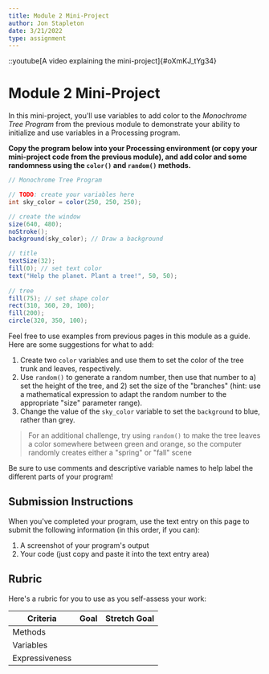 ```yaml
---
title: Module 2 Mini-Project
author: Jon Stapleton
date: 3/21/2022
type: assignment
---
```


::youtube[A video explaining the mini-project]{#oXmKJ_tYg34}

# Module 2 Mini-Project

In this mini-project, you'll use variables to add color to the *Monochrome Tree Program* from the previous module to demonstrate your ability to initialize and use variables in a Processing program.

**Copy the program below into your Processing environment (or copy your mini-project code from the previous module), and add color and some randomness using the `color()` and `random()` methods.**

```java
// Monochrome Tree Program

// TODO: create your variables here
int sky_color = color(250, 250, 250);

// create the window
size(640, 480);
noStroke();
background(sky_color); // Draw a background 

// title
textSize(32);
fill(0); // set text color
text("Help the planet. Plant a tree!", 50, 50);
  
// tree
fill(75); // set shape color  
rect(310, 360, 20, 100);   
fill(200); 
circle(320, 350, 100);
```

Feel free to use examples from previous pages in this module as a guide. Here are some suggestions for what to add:

1. Create two `color` variables and use them to set the color of the tree trunk and leaves, respectively.
2. Use `random()` to generate a random number, then use that number to a) set the height of the tree, and 2) set the size of the "branches" (hint: use a mathematical expression to adapt the random number to the appropriate "size" parameter range).
3. Change the value of the `sky_color` variable to set the `background` to blue, rather than grey.

> For an additional challenge, try using `random()` to make the tree leaves a color somewhere between green and orange, so the computer randomly creates either a "spring" or "fall" scene

Be sure to use comments and descriptive variable names to help label the different parts of your program!

## Submission Instructions

When you've completed your program, use the text entry on this page to submit the following information (in this order, if you can):

1. A screenshot of your program's output
2. Your code (just copy and paste it into the text entry area)

## Rubric

Here's a rubric for you to use as you self-assess your work:

| Criteria | Goal | Stretch Goal |
| -------- | ---- | ------------ |
| Methods |  |  |
| Variables |  |  |
| Expressiveness |  |  |

<!-- | Criteria  | Advanced | Proficient | Developing |
| --------- | -------- | ---------- | ---------- |
| Methods   | Your program uses methods not covered in the module, indicating advanced use of the Processing reference materials | Your program makes use of a variety of methods, including repeated methods with different parameters | Your program makes use of a few methods, but it is unclear that you are comfortable using a variety of methods with different parameters in your programs |
| Variables | Your program initializes, invokes, and modifies variables of several different types throughout the program using arithmetic expressions as appropriate | Your program initializes and uses several variables, and modifies the values of those variables using arithmetic expressions | Your program includes variables, but may either a) create extra, unnecessary variables or b) fail to use variables in appropriate situations (i.e., the use of variables does not affect the results of the code or the readability of the code) |
| Expressiveness  | Your program uses comments and variable names that accurately describe the purpose of each section of code | Your program uses comments to describe some sections of code and uses descriptive variable names, but it is difficult to discern the program's functionality without tracing it | Your program either does not include any comments, or the comments sometimes fail to accurately describe the code; variable names are arbitrary or misleadingly named | -->